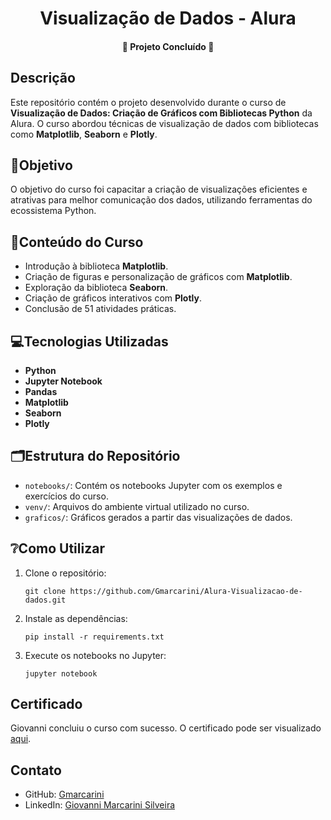 <h1 align='center'>Visualização de Dados - Alura</h1>
<h4 align='center'>🚀 Projeto Concluído 🚀</h4>

<h2>Descrição</h2>
<p>Este repositório contém o projeto desenvolvido durante o curso de <strong>Visualização de Dados: Criação de Gráficos com Bibliotecas Python</strong> da Alura. O curso abordou técnicas de visualização de dados com bibliotecas como <strong>Matplotlib</strong>, <strong>Seaborn</strong> e <strong>Plotly</strong>.</p>

<h2>🎯Objetivo</h2>
<p>O objetivo do curso foi capacitar a criação de visualizações eficientes e atrativas para melhor comunicação dos dados, utilizando ferramentas do ecossistema Python.</p>

<h2>📑Conteúdo do Curso</h2>
<ul>
  <li>Introdução à biblioteca <strong>Matplotlib</strong>.</li>
  <li>Criação de figuras e personalização de gráficos com <strong>Matplotlib</strong>.</li>
  <li>Exploração da biblioteca <strong>Seaborn</strong>.</li>
  <li>Criação de gráficos interativos com <strong>Plotly</strong>.</li>
  <li>Conclusão de 51 atividades práticas.</li>
</ul>

<h2>💻Tecnologias Utilizadas</h2>
<ul>
  <li><strong>Python</strong></li>
  <li><strong>Jupyter Notebook</strong></li>
  <li><strong>Pandas</strong></li>
  <li><strong>Matplotlib</strong></li>
  <li><strong>Seaborn</strong></li>
  <li><strong>Plotly</strong></li>
</ul>

<h2>🗂Estrutura do Repositório</h2>
<ul>
  <li><code>notebooks/</code>: Contém os notebooks Jupyter com os exemplos e exercícios do curso.</li>
  <li><code>venv/</code>: Arquivos do ambiente virtual utilizado no curso.</li>
  <li><code>graficos/</code>: Gráficos gerados a partir das visualizações de dados.</li>
</ul>

<h2>❔Como Utilizar</h2>
<ol>
  <li>Clone o repositório:
    <pre><code>git clone https://github.com/Gmarcarini/Alura-Visualizacao-de-dados.git</code></pre>
  </li>
  <li>Instale as dependências:
    <pre><code>pip install -r requirements.txt</code></pre>
  </li>
  <li>Execute os notebooks no Jupyter:
    <pre><code>jupyter notebook</code></pre>
  </li>
</ol>

<h2>Certificado</h2>
<p>Giovanni concluiu o curso com sucesso. O certificado pode ser visualizado <a href="https://cursos.alura.com.br/certificate/giovannimarcarinisilveira/data-visualization-graficos-bibliotecas-python?lang=en" target="_blank">aqui</a>.</p>

<h2>Contato</h2>
<ul>
  <li>GitHub: <a href="https://github.com/Gmarcarini" target="_blank">Gmarcarini</a></li>
  <li>LinkedIn: <a href="https://www.linkedin.com/in/giovannimarcarini" target="_blank">Giovanni Marcarini Silveira</a></li>
</ul>
